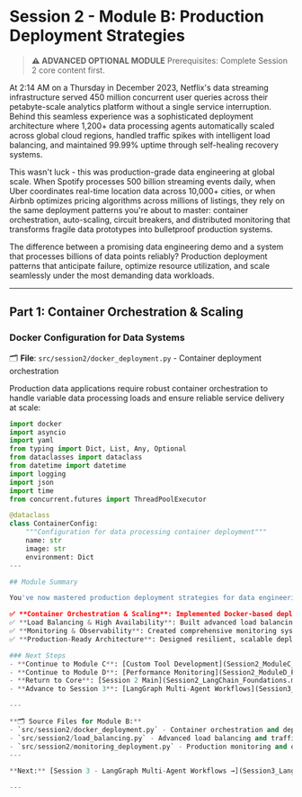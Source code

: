 # Session 2 - Module B: Production Deployment Strategies

> **⚠️ ADVANCED OPTIONAL MODULE**
> Prerequisites: Complete Session 2 core content first.

At 2:14 AM on a Thursday in December 2023, Netflix's data streaming infrastructure served 450 million concurrent user queries across their petabyte-scale analytics platform without a single service interruption. Behind this seamless experience was a sophisticated deployment architecture where 1,200+ data processing agents automatically scaled across global cloud regions, handled traffic spikes with intelligent load balancing, and maintained 99.99% uptime through self-healing recovery systems.

This wasn't luck - this was production-grade data engineering at global scale. When Spotify processes 500 billion streaming events daily, when Uber coordinates real-time location data across 10,000+ cities, or when Airbnb optimizes pricing algorithms across millions of listings, they rely on the same deployment patterns you're about to master: container orchestration, auto-scaling, circuit breakers, and distributed monitoring that transforms fragile data prototypes into bulletproof production systems.

The difference between a promising data engineering demo and a system that processes billions of data points reliably? Production deployment patterns that anticipate failure, optimize resource utilization, and scale seamlessly under the most demanding data workloads.

---

## Part 1: Container Orchestration & Scaling

### Docker Configuration for Data Systems

🗂️ **File**: `src/session2/docker_deployment.py` - Container deployment orchestration

Production data applications require robust container orchestration to handle variable data processing loads and ensure reliable service delivery at scale:

```python
import docker
import asyncio
import yaml
from typing import Dict, List, Any, Optional
from dataclasses import dataclass
from datetime import datetime
import logging
import json
import time
from concurrent.futures import ThreadPoolExecutor

@dataclass
class ContainerConfig:
    """Configuration for data processing container deployment"""
    name: str
    image: str
    environment: Dict
---

## Module Summary

You've now mastered production deployment strategies for data engineering systems:

✅ **Container Orchestration & Scaling**: Implemented Docker-based deployment with auto-scaling for data processing services
✅ **Load Balancing & High Availability**: Built advanced load balancing with data locality awareness and circuit breakers
✅ **Monitoring & Observability**: Created comprehensive monitoring systems with anomaly detection for data services
✅ **Production-Ready Architecture**: Designed resilient, scalable deployment patterns for enterprise data systems

### Next Steps
- **Continue to Module C**: [Custom Tool Development](Session2_ModuleC_Custom_Tool_Development.md) for specialized data processing tools
- **Continue to Module D**: [Performance Monitoring](Session2_ModuleD_Performance_Monitoring.md) for data system optimization
- **Return to Core**: [Session 2 Main](Session2_LangChain_Foundations.md)
- **Advance to Session 3**: [LangGraph Multi-Agent Workflows](Session3_LangGraph_Multi_Agent_Workflows.md)

---

**🗂️ Source Files for Module B:**
- `src/session2/docker_deployment.py` - Container orchestration and deployment automation
- `src/session2/load_balancing.py` - Advanced load balancing and traffic management
- `src/session2/monitoring_deployment.py` - Production monitoring and observability systems
---

**Next:** [Session 3 - LangGraph Multi-Agent Workflows →](Session3_LangGraph_Multi_Agent_Workflows.md)

---

